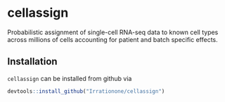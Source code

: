 # cellassign

Probabilistic assignment of single-cell RNA-seq data to known cell types across millions of cells accounting for patient and batch specific effects.


## Installation

`cellassign` can be installed from github via

``` r
devtools::install_github("Irrationone/cellassign")
```

